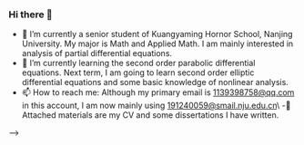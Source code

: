 ### Hi there 👋
- 🔭 I’m currently a senior student of Kuangyaming Hornor School, Nanjing University. My major is Math and Applied Math. I am mainly interested in analysis
of partial differential equations. 
- 🌱 I’m currently learning the second order parabolic differential equations. Next term, I am going to learn second order elliptic differential equations and some 
basic knowledge of nonlinear analysis.
- 📫 How to reach me: Although my primary email is 1139398758@qq.com in this account, I am now mainly using 191240059@smail.nju.edu.cn\\
-🔭 Attached materials are my CV and some dissertations I have written.


-->
